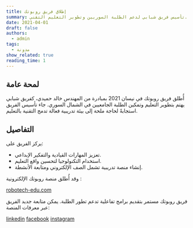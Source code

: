 ```yaml
---
title: إطلاق فريق روبوتك
summary: تأسيس فريق شبابي لدعم الطلبة السوريين وتطوير التعليم التقني.
date: 2021-04-01
draft: false
authors: 
  - admin
tags:
  - مدونة
show_related: true
reading_time: 1
---
```


## لمحة عامة

أُطلق فريق روبوتك في نيسان 2021 بمبادرة من المهندس خالد حميدي، كفريق شبابي يهتم بتطوير التعليم وتمكين الطلبة الجامعيين في الشمال السوري. جاء تأسيس الفريق استجابةً لحاجة ملحة إلى بيئة تدريبية فعالة تدمج التقنية بالتعليم.

## التفاصيل

يركز الفريق على:

- تعزيز المهارات القيادية والتفكير الإبداعي.
- استخدام التكنولوجيا لتحسين واقع التعليم.
- إنشاء منصة تدريبية تشمل الصف الإلكتروني ومتابعة الأنشطة.

وقد أُطلق منصة روبوتك الإلكترونية :

[robotech-edu.com](http://robotech-edu.com/)


فريق روبوتك مستمر بتقديم برامج تفاعلية تدعم تطور الطلبة. يمكن متابعة جديد الفريق عبر معرفات المنصة:



[linkedin](https://www.linkedin.com/company/robotech-team)
[facebook](https://www.facebook.com/ar.robotech)
[instagram](https://www.instagram.com/ar.robotech)

